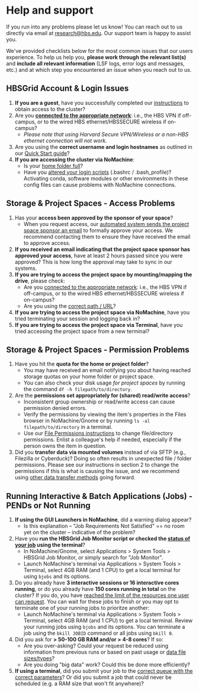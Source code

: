# Help and support

If you run into any problems please let us know! You can reach out to us directly via email at 
[research@hbs.edu](mailto:research@hbs.edu).
Our support team is happy to assist you.

We've provided checklists below for the most common issues that our users experience. 
To help us help you, **please work through the relevant list(s)** and **include all relevant information** (LSF logs, error logs and messages, etc.) and at which step you encountered an issue when you reach out to us.

## HBSGrid Account & Login Issues

1.  **If you are a guest**, have you successfully completed our [instructions](https://secure.hbs.edu/accountManagement/guest/research/new-member-instructions) to obtain access to the cluster?
2.  Are you **[connected to the appropriate network](https://hbs-rcs.github.io/hbsgrid-docs/trouble/#network-and-vpn)**: i.e., the HBS VPN if off-campus, or to the wired HBS ethernet/HBSSECURE wireless if on-campus? 
    - *Please note that using Harvard Secure VPN/Wireless or a non-HBS ethernet connection will not work.*
3.  Are you using the **correct username and login hostnames** as outlined in our [Quick Start guide](https://hbs-rcs.github.io/hbsgrid-docs/#quick-start)?
4.  **If you are accessing the cluster via NoMachine**:
    - Is your [home folder full](https://hbs-rcs.github.io/hbsgrid-docs/trouble/#disk-quota)?
    - Have you [altered your login scripts](https://hbs-rcs.github.io/hbsgrid-docs/trouble/#shell-misconfiguration) (.bashrc / .bash_profile)? Activating conda, software modules or other environments in these config files can cause problems with NoMachine connections.

## Storage & Project Spaces - Access Problems

1.  Has your **access been approved by the sponsor of your space**? 
    - When you request access, our [automated system sends the project space sponsor an email](https://hbs-rcs.github.io/hbsgrid-docs/accountmanagement/#project-space-access) to formally approve your access. We recommend contacting them to ensure they have received the email to approve access.
2.  **If you received an email indicating that the project space sponsor has approved your access**, have at least 2 hours passed since you were approved? This is how long the approval may take to sync in our systems.
3.  **If you are trying to access the project space by mounting/mapping the drive**, please check:
    - Are you [connected to the appropriate network](https://hbs-rcs.github.io/hbsgrid-docs/trouble/#network-and-vpn): i.e., the HBS VPN if off-campus, or to the wired HBS ethernet/HBSSECURE wireless if on-campus? 
    - Are you using the [correct path / URL](https://www.hbs.edu/research-computing-services/resources/research-storage/accessing-spaces-and-storage.aspx)?
4.  **If you are trying to access the project space via NoMachine**, have you tried terminating your session and logging back in?
5.  **If you are trying to access the project space via Terminal**, have you tried accessing the project space from a new terminal?

## Storage & Project Spaces - Permission Problems
1.  Have you hit the **quota for the home or project folder**? 
    - You may have received an email notifying you about having reached storage quotas on your home folder or project space.
    - You can also check your disk usage *for project spaces* by running the command `df -h filepath/to/directory`.
2.  Are the **permissions set appropriately for (shared) read/write access**? 
    - Inconsistent group ownership or read/write access can cause permission denied errors.
    - Verify the permissions by viewing the item's properties in the Files browser in NoMachine/Gnome or by running `ls -al filepath/to/directory` in a terminal. 
    - Use our [File Permissions instructions](https://hbs-rcs.github.io/hbsgrid-docs/worksafe/#file-ownership-and-permissions) to change file/directory permissions. Enlist a colleague's help if needed, especially if the person owns the item in question.
3.  Did you **transfer data via mounted volumes** instead of via SFTP (e.g., Filezilla or Cyberduck)? Doing so often results in unexpected file / folder permissions. Please see our instructions in section 2 to change the permissions if this is what is causing the issue, and we recommend using [other data transfer methods](https://hbs-rcs.github.io/hbsgrid-docs/syncfiles/#transfer-data-fromto-local-storage) going forward.

## Running Interactive & Batch Applications (Jobs) - PENDs or Not Running 

1.  **If using the GUI Launchers in NoMachine**, did a warning dialog appear? 
    - Is this explanation – "Job Requirements Not Satisfied" == no room yet on the cluster – indicative of the problem?
2.  Have you **run the HBSGrid Job Monitor script or checked the [status of your job](https://hbs-rcs.github.io/hbsgrid-docs/trouble/#troubleshooting-jobs-and-resources) using the terminal**?
    -  In NoMachine/Gnome, select Applications > System Tools > HBSGrid Job Monitor, or simply search for "Job Monitor".
    -  Launch NoMachine's terminal via Applications > System Tools > Terminal, select 4GB RAM (and 1 CPU) to get a local terminal for using `bjobs` and its options.
3.  Do you already have **3 interactive sessions or 16 interactive cores running**, or do you already have **150 cores running in total** on the cluster? If you do, you have [reached the limit of the resources one user can request](https://hbs-rcs.github.io/hbsgrid-docs/menulaunch/#system-resources-limits). You can wait for these jobs to finish or you may opt to terminate one of your running jobs to prioritze another:
    - Launch NoMachine's terminal via Applications > System Tools > Terminal, select 4GB RAM (and 1 CPU) to get a local terminal. Review your running jobs using `bjobs` and its options. You can terminate a job using the `bkill JOBID` command or all jobs using `bkill 0`.
5.  Did you ask for **> 50-100 GB RAM and/or > 4-8 cores**? If so:
    - Are you over-asking? Could your request be reduced using information from previous runs or based on past usage or [data file sizes/types](https://hbs-rcs.github.io/hbsgrid-docs/menulaunch/#resource-recommendations)?
    - Are you doing "big data" work? Could this be done more efficiently?
6.  **If using a terminal**, did you submit your job to the [correct queue with the correct parameters](https://hbs-rcs.github.io/hbsgrid-docs/commandline/)? Or did you submit a job that could never be scheduled (e.g. a RAM size that won't fit anywhere)?
